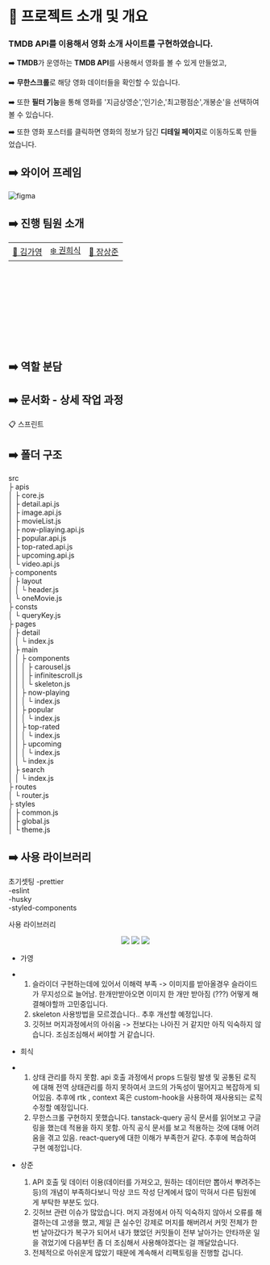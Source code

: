 <h1>📑 프로젝트 소개 및 개요</h1> 

<h3> TMDB API를 이용해서 영화 소개 사이트를 구현하였습니다. </h3> 

➡️ **TMDB**가 운영하는 **TMDB API**를 사용해서 영화를 볼 수 있게 만들었고,

➡️ **무한스크롤**로 해당 영화 데이터들을 확인할 수 있습니다.

➡️ 또한 **필터 기능**을 통해 영화를 '지금상영순','인기순,'최고평점순',개봉순'을 선택하여 볼 수 있습니다.

➡️ 또한 영화 포스터를 클릭하면 영화의 정보가 담긴 **디테일 페이지**로 이동하도록 만들었습니다.

## ➡️ 와이어 프레임

![figma](https://github.com/FE-team1/GITFLIX/assets/110034416/d042254d-be4d-4a9c-9b66-48a56d13f6e5)

## ➡️ 진행 팀원 소개

<table style="margin-left: auto; margin-right: auto; width: 600px; height: 200px;">
  <tr>
    <td><a href="">🥰 김가영</a></td>
    <td><a href="">❄️ 권희식</a></td>
    <td><a href="">🦊 장상준</a></td>
  </tr>
</table>

## ➡️ 역할 분담



## ➡️ 문서화 - 상세 작업 과정

📋 스프린트


## ➡️ 폴더 구조

src <br>
 ├ apis <br>
 │   ├ core.js <br>
 │	 ├ detail.api.js <br>
 │   ├ image.api.js <br>
 │	 ├ movieList.js <br>
 │	 ├ now-pliaying.api.js <br>
 │	 ├ popular.api.js <br>
 │	 ├ top-rated.api.js <br>
 │	 ├ upcoming.api.js <br>
 │	 └ video.api.js <br>
 ├ components <br>
 │   ├ layout <br>
 │   │	└ header.js <br>
 │   └ oneMovie.js <br>
 ├ consts <br>
 │   └ queryKey.js <br>
 ├ pages <br>
 │   ├ detail <br>
 │   │  └ index.js <br>
 │   ├ main <br>
 │   │  ├ components <br>
 │   │  │   ├ carousel.js <br>
 │   │  │   ├ infinitescroll.js <br>
 │	 │  │   └ skeleton.js <br>
 │   │  ├ now-playing <br>
 │   │  │   └ index.js <br>
 │   │  ├ popular <br>
 │   │  │   └ index.js <br>
 │   │  ├ top-rated  <br>
 │   │  │   └ index.js <br>
 │   │  ├ upcoming <br>
 │   │  │   └ index.js <br>
 │   │  └ index.js <br>
 │   ├ search <br>
 │   │  └ index.js <br>
 ├ routes <br>
 │	 └ router.js <br>
 ├ styles <br>
 │   ├ common.js <br>
 │   ├ global.js <br>
 │   └ theme.js <br>

 

## ➡️ 사용 라이브러리

초기셋팅
-prettier <br>
-eslint <br>
-husky <br>
-styled-components <br>

사용 라이브러리
<div align="center">
	<img src="https://img.shields.io/badge/Java-007396?style=flat&logo=Java&logoColor=white" />
	<img src="https://img.shields.io/badge/HTML5-E34F26?style=flat&logo=HTML5&logoColor=white" />
	<img src="https://img.shields.io/badge/CSS3-1572B6?style=flat&logo=CSS3&logoColor=white" />
</div>


- 가영
- 1) 슬라이더 구현하는데에 있어서 이해력 부족 -> 이미지를 받아올경우 슬라이드가 무지성으로 늘어남. 한개만받아오면 이미지 한 개만 받아짐 (???) 어떻게 해결해야할까 고민중입니다. 
  2) skeleton 사용방법을 모르겠습니다.. 추후 개선할 예정입니다.
  3) 깃허브 머지과정에서의 아쉬움 ->  전보다는 나아진 거 같지만 아직 익숙하지 않습니다. 조심조심해서 써야할 거 같습니다.
- 희식
- 1) 상태 관리를 하지 못함. api 호출 과정에서 props 드릴링 발생 및 공통된 로직에 대해 전역 상태관리를 하지 못하여서 코드의 가독성이 떨어지고 복잡하게 되어있음. 추후에 rtk , context 혹은 custom-hook을 사용하여 재사용되는 로직 수정할 예정입니다.
  2) 무한스크롤 구현하지 못했습니다. tanstack-query 공식 문서를 읽어보고 구글링을 했는데 적용을 하지 못함. 아직 공식 문서를 보고 적용하는 것에 대해 어려움을 겪고 있음. react-query에 대한 이해가 부족한거 같다. 추후에 복습하여 구현 예정입니다.

- 상준
  1. API 호출 및 데이터 이용(데이터를 가져오고, 원하는 데이터만 뽑아서 뿌려주는 등)의 개념이 부족하다보니 막상 코드 작성 단계에서 많이 막혀서 다른 팀원에게 부탁한 부분도 있다.
  2. 깃허브 관련 이슈가 많았습니다. 머지 과정에서 아직 익숙하지 않아서 오류를 해결하는데 고생을 했고, 제일 큰 실수인 강제로 머지를 해버려서 커밋 전체가 한 번 날아갔다가 복구가 되어서 내가 했었던 커밋들이 전부 날아가는 안타까운 일을 겪었기에 다음부턴 좀 더 조심해서 사용해야겠다는 걸 깨달았습니다.
  3. 전체적으로 아쉬운게 많았기 때문에 계속해서 리팩토링을 진행할 겁니다.
